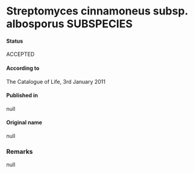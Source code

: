 # Streptomyces cinnamoneus subsp. albosporus SUBSPECIES

#### Status
ACCEPTED

#### According to
The Catalogue of Life, 3rd January 2011

#### Published in
null

#### Original name
null

### Remarks
null